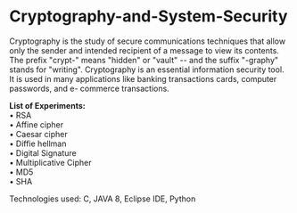 # Cryptography-and-System-Security

Cryptography is the study of secure communications techniques that allow only the sender and intended recipient of a message to view its contents. The prefix "crypt-" means "hidden" or "vault" -- and the suffix "-graphy" stands for "writing". Cryptography is an essential information security tool. It is used in many applications like banking transactions cards, computer passwords, and e- commerce transactions.

**List of Experiments:**<br/>
•	RSA<br/>
•	Affine cipher<br/>
•	Caesar cipher<br/>
•	Diffie hellman <br/>
•	Digital Signature<br/>
•	Multiplicative Cipher<br/>
• MD5<br/>
• SHA<br/>

Technologies used: C, JAVA 8, Eclipse IDE, Python
